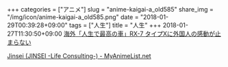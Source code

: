 +++
categories = ["アニメ"]
slug = "anime-kaigai-a_old585"
share_img = "/img/icon/anime-kaigai-a_old585.png"
date = "2018-01-29T00:39:28+09:00"
tags = ["人生"]
title = "人生"
+++
<span class="update-time">2018-01-27T11:30:50+09:00</span> <a href="http://www.kattobi-japan.com/archives/20810451.html" rel="nofollow" target="_blank" title="海外「人生で最高の車」RX-7 タイプXに外国人の感動が止まらない">海外「人生で最高の車」RX-7 タイプXに外国人の感動が止まらない</a>



<a href="https://myanimelist.net/anime/23121/Jinsei" rel="nofollow" target="_blank" title="Jinsei (JINSEI -Life Consulting-) - MyAnimeList.net">Jinsei (JINSEI -Life Consulting-) - MyAnimeList.net</a>
